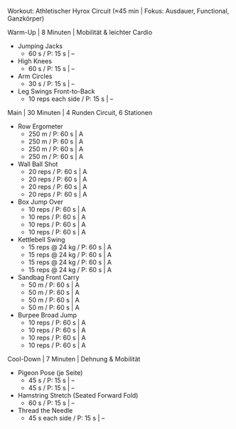 Workout: Athletischer Hyrox Circuit (≈45 min | Fokus: Ausdauer, Functional, Ganzkörper)

Warm-Up | 8 Minuten | Mobilität & leichter Cardio
- Jumping Jacks  
    - 60 s / P: 15 s | –  
- High Knees  
    - 60 s / P: 15 s | –  
- Arm Circles  
    - 30 s / P: 15 s | –  
- Leg Swings Front-to-Back  
    - 10 reps each side / P: 15 s | –  

Main | 30 Minuten | 4 Runden Circuit, 6 Stationen
- Row Ergometer  
    - 250 m / P: 60 s | A  
    - 250 m / P: 60 s | A  
    - 250 m / P: 60 s | A  
    - 250 m / P: 60 s | A  
- Wall Ball Shot  
    - 20 reps / P: 60 s | A  
    - 20 reps / P: 60 s | A  
    - 20 reps / P: 60 s | A  
    - 20 reps / P: 60 s | A  
- Box Jump Over  
    - 10 reps / P: 60 s | A  
    - 10 reps / P: 60 s | A  
    - 10 reps / P: 60 s | A  
    - 10 reps / P: 60 s | A  
- Kettlebell Swing  
    - 15 reps @ 24 kg / P: 60 s | A  
    - 15 reps @ 24 kg / P: 60 s | A  
    - 15 reps @ 24 kg / P: 60 s | A  
    - 15 reps @ 24 kg / P: 60 s | A  
- Sandbag Front Carry  
    - 50 m / P: 60 s | A  
    - 50 m / P: 60 s | A  
    - 50 m / P: 60 s | A  
    - 50 m / P: 60 s | A  
- Burpee Broad Jump  
    - 10 reps / P: 60 s | A  
    - 10 reps / P: 60 s | A  
    - 10 reps / P: 60 s | A  
    - 10 reps / P: 60 s | A  

Cool-Down | 7 Minuten | Dehnung & Mobilität
- Pigeon Pose (je Seite)  
    - 45 s / P: 15 s | –  
    - 45 s / P: 15 s | –  
- Hamstring Stretch (Seated Forward Fold)  
    - 60 s / P: 15 s | –  
- Thread the Needle  
    - 45 s each side / P: 15 s | –  